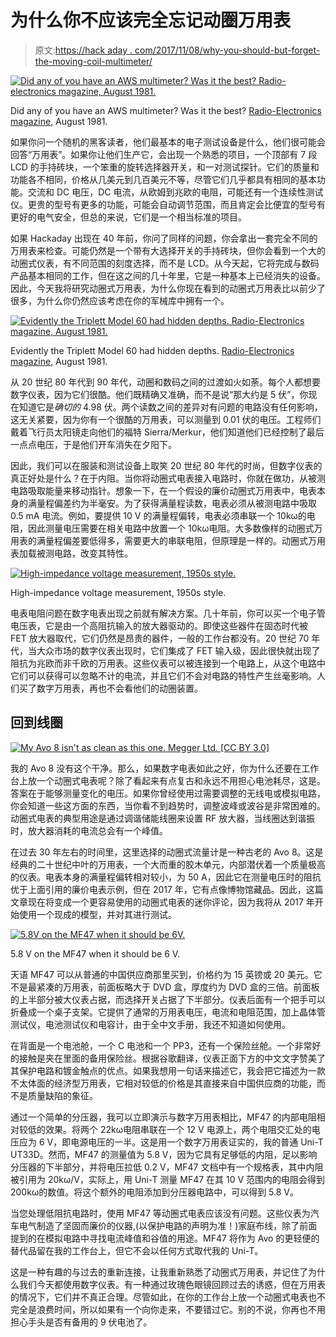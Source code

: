# 为什么你不应该完全忘记动圈万用表

> 原文:[https://hack aday . com/2017/11/08/why-you-should-but-forget-the-moving-coil-multimeter/](https://hackaday.com/2017/11/08/why-you-shouldnt-quite-forget-the-moving-coil-multimeter/)

[![Did any of you have an AWS multimeter? Was it the best? Radio-electronics magazine, August 1981.](../Images/fe5f709a34a55c5ba86ecf18252ce3cc.png)](https://hackaday.com/wp-content/uploads/2017/10/screenshot-2017-10-30-radio-electronics-august-19811.png)

Did any of you have an AWS multimeter? Was it the best? [Radio-Electronics magazine](https://archive.org/details/radio_electronics_1981-08), August 1981.

如果你问一个随机的黑客读者，他们最基本的电子测试设备是什么，他们很可能会回答“万用表”。如果你让他们生产它，会出现一个熟悉的项目，一个顶部有 7 段 LCD 的手持砖块，一个笨重的旋转选择器开关，和一对测试探针。它们的质量和功能各不相同，价格从几美元到几百美元不等，尽管它们几乎都具有相同的基本功能。交流和 DC 电压，DC 电流，从欧姆到兆欧的电阻，可能还有一个连续性测试仪。更贵的型号有更多的功能，可能会自动调节范围，而且肯定会比便宜的型号有更好的电气安全，但总的来说，它们是一个相当标准的项目。

如果 Hackaday 出现在 40 年前，你问了同样的问题，你会拿出一套完全不同的万用表来检查。可能仍然是一个带有大选择开关的手持砖块，但你会看到一个大的动圈式仪表，有不同范围的刻度选择，而不是 LCD。从今天起，它将完成与数码产品基本相同的工作，但在这之间的几十年里，它是一种基本上已经消失的设备。因此，今天我将研究动圈式万用表，为什么你现在看到的动圈式万用表比以前少了很多，为什么你仍然应该考虑在你的军械库中拥有一个。

[![Evidently the Triplett Model 60 had hidden depths. Radio-Electronics magazine, August 1981.](../Images/7dbd606a285ca2f275b1d5b513411670.png)](https://hackaday.com/wp-content/uploads/2017/10/screenshot-2017-10-30-radio-electronics-august-19812.png)

Evidently the Triplett Model 60 had hidden depths. [Radio-Electronics magazine](https://archive.org/details/radio_electronics_1981-08), August 1981.

从 20 世纪 80 年代到 90 年代，动圈和数码之间的过渡如火如荼。每个人都想要数字仪表，因为它们很酷。他们既精确又准确，而不是说“那大约是 5 伏”，你现在知道它是*确切的* 4.98 伏。两个读数之间的差异对有问题的电路没有任何影响，这无关紧要，因为你有一个很酷的万用表，可以测量到 0.01 伏的电压。工程师们戴着飞行员太阳镜走向他们的福特 Sierra/Merkur，他们知道他们已经控制了最后一点点电压，于是他们开车消失在夕阳下。

因此，我们可以在服装和测试设备上取笑 20 世纪 80 年代的时尚，但数字仪表的真正好处是什么？在于内阻。当你将动圈式电表接入电路时，你就在做功，从被测电路吸取能量来移动指针。想象一下，在一个假设的廉价动圈式万用表中，电表本身的满量程偏差约为半毫安。为了获得满量程读数，电表必须从被测电路中吸取 0.5 mA 电流。例如，要提供 10 V 的满量程偏转，电表必须串联一个 10kω的电阻，因此测量电压需要在相关电路中放置一个 10kω电阻。大多数像样的动圈式万用表的满量程偏差要低得多，需要更大的串联电阻，但原理是一样的。动圈式万用表加载被测电路，改变其特性。

[![High-impedance voltage measurement, 1950s style.](../Images/7989afe029221c311dcbecb6080db906.png)](https://hackaday.com/wp-content/uploads/2017/10/dawe-valve-voltmeter.jpg)

High-impedance voltage measurement, 1950s style.

电表电阻问题在数字电表出现之前就有解决方案。几十年前，你可以买一个电子管电压表，它是由一个高阻抗输入的放大器驱动的。即使这些器件在固态时代被 FET 放大器取代，它们仍然是昂贵的器件，一般的工作台都没有。20 世纪 70 年代，当大众市场的数字仪表出现时，它们集成了 FET 输入级，因此很快就出现了阻抗为兆欧而非千欧的万用表。这些仪表可以被连接到一个电路上，从这个电路中它们可以获得可以忽略不计的电流，并且它们不会对电路的特性产生丝毫影响。人们买了数字万用表，再也不会看他们的动圈装置。

## 回到线圈

[![My Avo 8 isn't as clean as this one. Megger Ltd. [CC BY 3.0]](../Images/45e090d83490da14961f743e32bd733a.png)](https://hackaday.com/wp-content/uploads/2017/10/avo_model_8_mk7_p4_by_megger.jpg) 

我的 Avo 8 没有这个干净。那么，如果数字电表如此之好，你为什么还要在工作台上放一个动圈式电表呢？除了看起来有点复古和永远不用担心电池耗尽，这是。答案在于能够测量变化的电压。如果你曾经使用过需要调整的无线电或模拟电路，你会知道一些这方面的东西，当你看不到趋势时，调整波峰或波谷是非常困难的。动圈式电表的典型用途是通过调谐储能线圈来设置 RF 放大器，当线圈达到谐振时，放大器消耗的电流总会有一个峰值。

在过去 30 年左右的时间里，这里选择的动圈式流量计是一种古老的 Avo 8。这是经典的二十世纪中叶的万用表，一个大而重的胶木单元，内部潜伏着一个质量极高的仪表。电表本身的满量程偏转相对较小，为 50 A，因此它在测量电压时的阻抗优于上面引用的廉价电表示例，但在 2017 年，它有点像博物馆藏品。因此，这篇文章现在将变成一个更容易使用的动圈式电表的迷你评论，因为我将从 2017 年开始使用一个现成的模型，并对其进行测试。

[![5.8V on the MF47 when it should be 6V.](../Images/25d786a0639aecda70d8e89c2ce6f25a.png)](https://hackaday.com/wp-content/uploads/2017/10/tianyu-mf47.jpg)

5.8 V on the MF47 when it should be 6 V.

天语 MF47 可以从普通的中国供应商那里买到，价格约为 15 英镑或 20 美元。它不是最紧凑的万用表，前面板略大于 DVD 盒，厚度约为 DVD 盒的三倍。前面板的上半部分被大仪表占据，而选择开关占据了下半部分。仪表后面有一个把手可以折叠成一个桌子支架。它提供了通常的万用表电压，电流和电阻范围，加上晶体管测试仪，电池测试仪和电容计，由于全中文手册，我还不知道如何使用。

在背面是一个电池舱，一个 C 电池和一个 PP3，还有一个保险丝舱。一个非常好的接触是夹在里面的备用保险丝。根据谷歌翻译，仪表正面下方的中文文字赞美了其保护电路和镀金触点的优点。如果我想用一句话来描述它，我会把它描述为一款不太体面的经济型万用表，它相对较低的价格是其直接来自中国供应商的功能，而不是质量缺陷的象征。

通过一个简单的分压器，我可以立即演示与数字万用表相比，MF47 的内部电阻相对较低的效果。将两个 22kω电阻串联在一个 12 V 电源上，两个电阻交汇处的电压应为 6 V，即电源电压的一半。这是用一个数字万用表证实的，我的普通 Uni-T UT33D。然而，MF47 的测量值为 5.8 V，因为它具有足够低的内阻，足以影响分压器的下半部分，并将电压拉低 0.2 V，MF47 文档中有一个规格表，其中内阻被引用为 20kω/V，实际上，用 Uni-T 测量 MF47 在其 10 V 范围内的电阻会得到 200kω的数值。将这个额外的电阻添加到分压器电路中，可以得到 5.8 V。

当您处理低阻抗电路时，使用 MF47 等动圈式电表应该没有问题。这些仪表为汽车电气制造了坚固而廉价的仪器,(以保护电路的声明为准！)家庭布线，除了前面提到的在模拟电路中寻找电流峰值和谷值的用途。MF47 将作为 Avo 的更轻便的替代品留在我的工作台上，但它不会以任何方式取代我的 Uni-T。

这是一种有趣的与过去的重新连接，让我重新熟悉了动圈式万用表，并记住了为什么我们今天都使用数字仪表。有一种通过玫瑰色眼镜回顾过去的诱惑，但在万用表的情况下，它们并不真正合理。尽管如此，在你的工作台上放一个动圈式电表也不完全是浪费时间，所以如果有一个向你走来，不要错过它。别的不说，你再也不用担心手头是否有备用的 9 伏电池了。